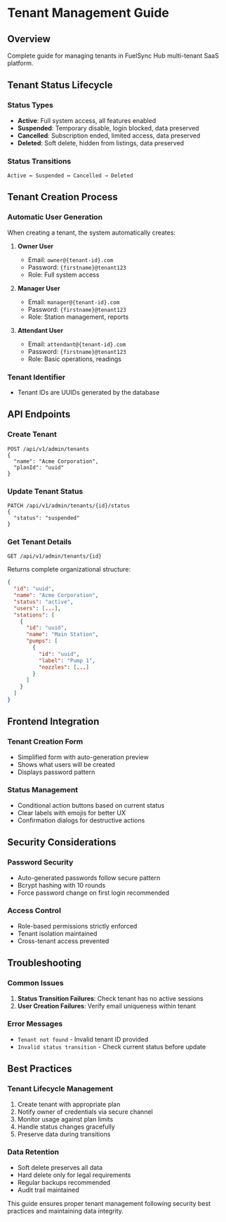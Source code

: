# Tenant Management Guide

## Overview
Complete guide for managing tenants in FuelSync Hub multi-tenant SaaS platform.

## Tenant Status Lifecycle

### Status Types
- **Active**: Full system access, all features enabled
- **Suspended**: Temporary disable, login blocked, data preserved
- **Cancelled**: Subscription ended, limited access, data preserved
- **Deleted**: Soft delete, hidden from listings, data preserved

### Status Transitions
```
Active ↔ Suspended ↔ Cancelled → Deleted
```

## Tenant Creation Process

### Automatic User Generation
When creating a tenant, the system automatically creates:

1. **Owner User**
   - Email: `owner@{tenant-id}.com`
   - Password: `{firstname}@tenant123`
   - Role: Full system access

2. **Manager User**
   - Email: `manager@{tenant-id}.com`
   - Password: `{firstname}@tenant123`
   - Role: Station management, reports

3. **Attendant User**
   - Email: `attendant@{tenant-id}.com`
   - Password: `{firstname}@tenant123`
   - Role: Basic operations, readings

### Tenant Identifier
- Tenant IDs are UUIDs generated by the database

## API Endpoints

### Create Tenant
```http
POST /api/v1/admin/tenants
{
  "name": "Acme Corporation",
  "planId": "uuid"
}
```

### Update Tenant Status
```http
PATCH /api/v1/admin/tenants/{id}/status
{
  "status": "suspended"
}
```

### Get Tenant Details
```http
GET /api/v1/admin/tenants/{id}
```

Returns complete organizational structure:
```json
{
  "id": "uuid",
  "name": "Acme Corporation",
  "status": "active",
  "users": [...],
  "stations": [
    {
      "id": "uuid",
      "name": "Main Station",
      "pumps": [
        {
          "id": "uuid",
          "label": "Pump 1",
          "nozzles": [...]
        }
      ]
    }
  ]
}
```

## Frontend Integration

### Tenant Creation Form
- Simplified form with auto-generation preview
- Shows what users will be created
- Displays password pattern

### Status Management
- Conditional action buttons based on current status
- Clear labels with emojis for better UX
- Confirmation dialogs for destructive actions

## Security Considerations

### Password Security
- Auto-generated passwords follow secure pattern
- Bcrypt hashing with 10 rounds
- Force password change on first login recommended

### Access Control
- Role-based permissions strictly enforced
- Tenant isolation maintained
- Cross-tenant access prevented

## Troubleshooting

### Common Issues
1. **Status Transition Failures**: Check tenant has no active sessions
2. **User Creation Failures**: Verify email uniqueness within tenant

### Error Messages
- `Tenant not found` - Invalid tenant ID provided
- `Invalid status transition` - Check current status before update

## Best Practices

### Tenant Lifecycle Management
1. Create tenant with appropriate plan
2. Notify owner of credentials via secure channel
3. Monitor usage against plan limits
4. Handle status changes gracefully
5. Preserve data during transitions

### Data Retention
- Soft delete preserves all data
- Hard delete only for legal requirements
- Regular backups recommended
- Audit trail maintained

This guide ensures proper tenant management following security best practices and maintaining data integrity.